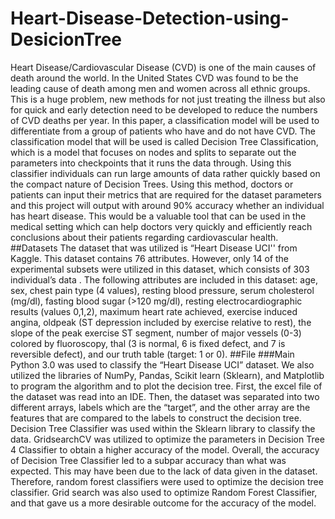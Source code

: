# Heart-Disease-Detection-using-DesicionTree
Heart Disease/Cardiovascular Disease (CVD) is one of the main causes of death around the world. In the United States CVD was found to be the leading cause of death among men and women across all ethnic groups. This is a huge problem, new methods for not just treating the illness but also for quick and early detection need to be developed to reduce the numbers of CVD deaths per year. In this paper, a classification model will be used to differentiate from a group of patients who have and do not have CVD. The classification model that will be used is called Decision Tree Classification, which is a model that focuses on nodes and splits to separate out the parameters into checkpoints that it runs the data through. Using this classifier individuals can run large amounts of data rather quickly based on the compact nature of Decision Trees. Using this method, doctors or patients can input their metrics that are required for the dataset parameters and this project will output with around 90% accuracy whether an individual has heart disease. This would be a valuable tool that can be used in the medical setting which can help doctors very quickly and efficiently reach conclusions about their patients regarding cardiovascular health.
##Datasets
The dataset that was utilized is “Heart Disease UCI'' from Kaggle. This dataset contains 76 attributes. However, only 14 of the experimental subsets were utilized in this dataset, which consists of 303 individual’s data . The following attributes are included in this dataset: age, sex, chest pain type (4 values), resting blood pressure, serum cholesterol (mg/dl), fasting blood sugar (>120 mg/dl), resting electrocardiographic results (values 0,1,2), maximum heart rate achieved, exercise induced angina, oldpeak (ST depression included by exercise relative to rest), the slope of the peak exercise ST segment, number of major vessels (0-3) colored by fluoroscopy, thal (3 is normal, 6 is fixed defect, and 7 is reversible defect), and our truth table (target: 1 or 0). 
##File
###Main
Python 3.0 was used to classify the “Heart Disease UCI” dataset. We also utilized the libraries of NumPy, Pandas, Scikit learn (Sklearn), and Matplotlib to program the algorithm and to plot the decision tree. First, the excel file of the dataset was read into an IDE. Then, the dataset was separated into two different arrays, labels which are the “target”, and the other array are the features that are compared to the labels to construct the decision tree. Decision Tree Classifier was used within the Sklearn library to classify the data. GridsearchCV was utilized to optimize the parameters in Decision Tree 4 Classifier to obtain a higher accuracy of the model. Overall, the accuracy of Decision Tree Classifier led to a subpar accuracy than what was expected. This may have been due to the lack of data given in the dataset. Therefore, random forest classifiers were used to optimize the decision tree classifier. Grid search was also used to optimize Random Forest Classifier, and that gave us a more desirable outcome for the accuracy of the model.
